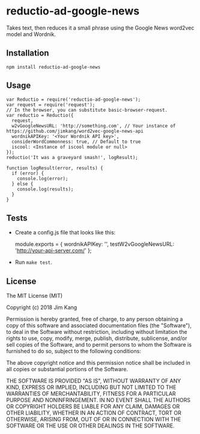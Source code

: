 reductio-ad-google-news
==================

Takes text, then reduces it a small phrase using the Google News word2vec model and Wordnik.

Installation
------------

    npm install reductio-ad-google-news

Usage
-----

    var Reductio = require('reductio-ad-google-news');
    var request = require('request');
    // In the browser, you can substitute basic-browser-request.
    var reductio = Reductio({
      request,
      w2vGoogleNewsURL: 'http://something.com', // Your instance of https://github.com/jimkang/word2vec-google-news-api
      wordnikAPIKey: '<Your Wordnik API key>',
      considerWordCommonness: true, // Default to true
      iscool: <Instance of iscool module or null>
    });
    reductio('It was a graveyard smash!', logResult);

    function logResult(error, results) {
      if (error) {
        console.log(error);
      } else {
        console.log(results);
      }
    }

Tests
----

- Create a config.js file that looks like this:

    module.exports = {
      wordnikAPIKey: '<Your Wordnik API key>',
      testW2vGoogleNewsURL: 'http://your-api-server.com/'
    };

- Run `make test`.

License
-------

The MIT License (MIT)

Copyright (c) 2018 Jim Kang

Permission is hereby granted, free of charge, to any person obtaining a copy
of this software and associated documentation files (the "Software"), to deal
in the Software without restriction, including without limitation the rights
to use, copy, modify, merge, publish, distribute, sublicense, and/or sell
copies of the Software, and to permit persons to whom the Software is
furnished to do so, subject to the following conditions:

The above copyright notice and this permission notice shall be included in
all copies or substantial portions of the Software.

THE SOFTWARE IS PROVIDED "AS IS", WITHOUT WARRANTY OF ANY KIND, EXPRESS OR
IMPLIED, INCLUDING BUT NOT LIMITED TO THE WARRANTIES OF MERCHANTABILITY,
FITNESS FOR A PARTICULAR PURPOSE AND NONINFRINGEMENT. IN NO EVENT SHALL THE
AUTHORS OR COPYRIGHT HOLDERS BE LIABLE FOR ANY CLAIM, DAMAGES OR OTHER
LIABILITY, WHETHER IN AN ACTION OF CONTRACT, TORT OR OTHERWISE, ARISING FROM,
OUT OF OR IN CONNECTION WITH THE SOFTWARE OR THE USE OR OTHER DEALINGS IN
THE SOFTWARE.
